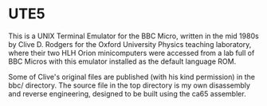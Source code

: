 # UTE5

This is a UNIX Terminal Emulator for the BBC Micro, written in the mid
1980s by Clive D. Rodgers for the Oxford University Physics teaching
laboratory, where their two HLH Orion minicomputers were accessed from a
lab full of BBC Micros with this emulator installed as the default
language ROM.

Some of Clive's original files are published (with his kind permission)
in the bbc/ directory.   The source file in the top directory is my own
disassembly and reverse engineering, designed to be built using the ca65
assembler.
